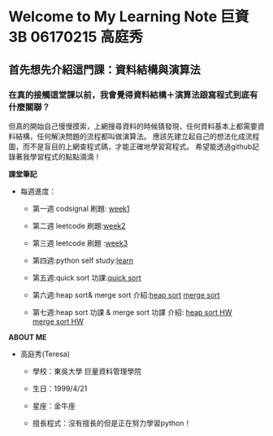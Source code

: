 # Welcome to My Learning Note 巨資3B 06170215 高庭秀
## 首先想先介紹這門課：資料結構與演算法

### 在真的接觸這堂課以前，我會覺得資料結構＋演算法跟寫程式到底有什麼關聯？
但真的開始自己慢慢摸索，上網搜尋資料的時候猜發現，任何資料基本上都需要資料結構，任何解決問題的流程都叫做演算法。
應該先建立起自己的想法化成流程圖，而不是盲目的上網查程式碼，才能正確地學習寫程式。
希望能透過github記錄著我學習程式的點點滴滴！


**課堂筆記**

* 每週進度：
   * 第一週 codsignal 刷題: [week1](https://github.com/Teresakao0421/teresa/tree/master/week1) 
   * 第二週 leetcode 刷題:[week2](https://github.com/Teresakao0421/teresa/tree/master/week2)

   * 第三週 leetcode 刷題 :[week3](https://github.com/Teresakao0421/teresa/tree/master/week3)

   * 第四週:python self study:[learn](https://github.com/Teresakao0421/teresa/tree/master/week4)

   * 第五週:quick sort 功課:[quick sort](https://github.com/Teresakao0421/teresa/tree/master/quick%20sort)

   * 第六週:heap sort& merge sort 介紹:[heap sort](https://github.com/Teresakao0421/teresa/tree/master/heap%20sort)
                                   [merge sort](https://github.com/Teresakao0421/teresa/tree/master/merge%20sort)
   * 第七週:heap sort 功課 & merge sort 功課 介紹: [heap sort HW]()  
                                                [merge sort HW]()

**ABOUT ME**

* 高庭秀(Teresa)
  
  * 學校：東吳大學 巨量資料管理學院
  
  * 生日：1999/4/21
  
  * 星座：金牛座
  
  * 擅長程式：沒有擅長的但是正在努力學習python！
